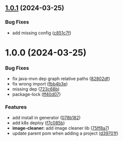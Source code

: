## [1.0.1](https://github.com/dubemarcantoine/nx-dev-tools/compare/tools-image-cleaner/v1.0.0...tools-image-cleaner/v1.0.1) (2024-03-25)


### Bug Fixes

* add missing config ([c851c7f](https://github.com/dubemarcantoine/nx-dev-tools/commit/c851c7fdb8822595e50c9ef6487b41dc219758d1))

# 1.0.0 (2024-03-25)


### Bug Fixes

* fix java-mvn dep graph relative paths ([82802df](https://github.com/dubemarcantoine/nx-dev-tools/commit/82802dfea9ec4c2e910c42a1dcabdf4ebf111c7f))
* fix wrong import ([fbb4b3e](https://github.com/dubemarcantoine/nx-dev-tools/commit/fbb4b3e905868fac3b29d620eb0e2586af53d6f1))
* missing dep ([723c68b](https://github.com/dubemarcantoine/nx-dev-tools/commit/723c68b520683cdf99b82c76b5d32d56bdfda61c))
* package-lock ([ff40d07](https://github.com/dubemarcantoine/nx-dev-tools/commit/ff40d07ce36ebe523662b9ff4775d36a275ddde0))


### Features

* add install in generator ([078b182](https://github.com/dubemarcantoine/nx-dev-tools/commit/078b182d64500c9bf9ef6f927223ab55d00838c7))
* add k8s deploy ([f7c085b](https://github.com/dubemarcantoine/nx-dev-tools/commit/f7c085b2b2c5793ee0a12c608311e2c96447a7b4))
* **image-cleaner:** add image cleaner lib ([75ff8a7](https://github.com/dubemarcantoine/nx-dev-tools/commit/75ff8a7a77d974d04a75acba9bdb98bb3b9aa2a8))
* update parent pom when adding a project ([d39701f](https://github.com/dubemarcantoine/nx-dev-tools/commit/d39701f3a1252c64f0b78c10da2023a179fe1592))
